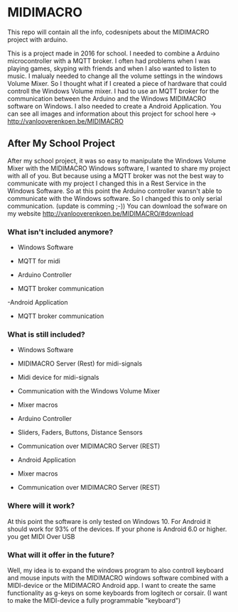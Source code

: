 # MIDIMACRO
This repo will contain all the info, codesnipets about the MIDIMACRO project with arduino. 

This is a project made in 2016 for school. I needed to combine a Arduino microcontroller with a MQTT broker. I often had problems when I was playing games, skyping with friends and when I also wanted to listen to music. I malualy needed to change all the volume settings in the windows Volume Mixer. So I thought what if I created a piece of hardware that could controll the Windows Volume mixer. I had to use an MQTT broker for the communication between the Arduino and the Windows MIDIMACRO software on Windows. I also needed to create a Android Application. You can see all images and information about this project for school here -> http://vanlooverenkoen.be/MIDIMACRO

## After My School Project
After my school project, it was so easy to manipulate the Windows Volume Mixer with the MIDIMACRO Windows software, I wanted to share my project with all of you. But because using a MQTT broker was not the best way to communicate with my project I changed this in a Rest Service in the Windows Software. So at this point the Arduino controller wansn't able to communicate with the Windows software. So I changed this to only serial communication. (update is comming ;-)) You can download the sofware on my website http://vanlooverenkoen.be/MIDIMACRO/#download 

### What isn't included anymore?
 - Windows Software
  - MQTT for midi
  
 - Arduino Controller
  - MQTT broker communication
  
 -Android Application
  - MQTT broker communication
  
### What is still included?
 - Windows Software
  - MIDIMACRO Server (Rest) for midi-signals
  - Midi device for midi-signals
  - Communication with the Windows Volume Mixer
  - Mixer macros
  
 - Arduino Controller
  - Sliders, Faders, Buttons, Distance Sensors
  - Communication over MIDIMACRO Server (REST)
  
 - Android Application
  - Mixer macros
  - Communication over MIDIMACRO Server (REST)
  
### Where will it work?
At this point the software is only tested on Windows 10.
For Android it should work for 93% of the devices. If your phone is Android 6.0 or higher. you get MIDI Over USB 
  
### What will it offer in the future?
Well, my idea is to expand the windows program to also controll keyboard and mouse inputs with the MIDIMACRO windows software combined with a MIDI-device or the MIDIMACRO Android app. I want to create the same functionality as g-keys on some keyboards from logitech or corsair. (I want to make the MIDI-device a fully programmable "keyboard")
